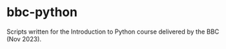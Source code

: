 # bbc-python
Scripts written for the Introduction to Python course delivered by the BBC (Nov 2023).
